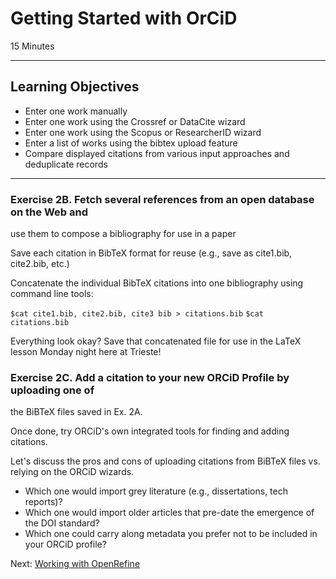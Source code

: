 #  Getting Started with OrCiD
15 Minutes

-------------------------

## Learning Objectives

* Enter one work manually
* Enter one work using the Crossref or DataCite wizard
* Enter one work using the Scopus or ResearcherID wizard
* Enter a list of works using the bibtex upload feature
* Compare displayed citations from various input approaches and deduplicate records

----------------------------------------------------

### Exercise 2B. Fetch several references from an open database on the Web and
use them to compose a bibliography for use in a paper

Save each citation in BibTeX format for reuse (e.g., save as cite1.bib,
cite2.bib, etc.)

Concatenate the individual BibTeX citations into one bibliography using command
line tools:

`$cat cite1.bib, cite2.bib, cite3 bib > citations.bib`
`$cat citations.bib`

Everything look okay? Save that concatenated file for use in the LaTeX lesson
Monday night here at Trieste!

### Exercise 2C. Add a citation to your new ORCiD Profile by uploading one of
the BiBTeX files saved in Ex. 2A.

Once done, try ORCiD's own integrated tools for finding and adding citations.

Let's discuss the pros and cons of uploading citations from BiBTeX files vs.
relying on the ORCiD wizards.

+ Which one would import grey literature (e.g., dissertations, tech reports)?
+ Which one would import older articles that pre-date the emergence of the DOI
standard?
+ Which one could carry along metadata you prefer not to be included in your
ORCiD profile?


Next: [Working with OpenRefine](01-working-with-openrefine.html)
